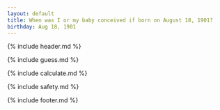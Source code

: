 ```yaml
---
layout: default
title: When was I or my baby conceived if born on August 18, 1901?
birthday: Aug 18, 1901
---
```


{% include header.md %}

{% include guess.md %}

{% include calculate.md %}

{% include safety.md %}

{% include footer.md %}



